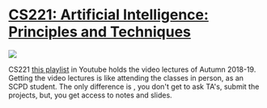 # [CS221: Artificial Intelligence: Principles and Techniques](http://web.stanford.edu/class/cs221/)
<img src="https://github.com/SKKSaikia/CS221_AI/blob/master/img/cs221.PNG">

CS221 [this playlist](https://www.youtube.com/watch?v=8CWyxTrqLJs&list=PLVulhINWRk9GBHV61MTf1ZzaFCcgkszMK) in Youtube holds the video lectures of Autumn 2018-19. Getting the video lectures is like attending the classes in person, as an SCPD student. The only difference is , you don't get to ask TA's, submit the projects, but, you get access to notes and slides.
